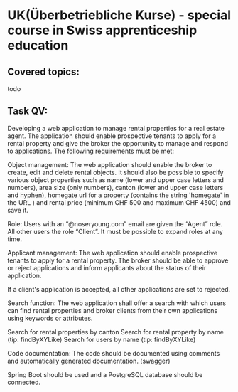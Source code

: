 # UK(Überbetriebliche Kurse) - special course in Swiss apprenticeship education

## Covered topics: 
todo

## Task QV:
 

Developing a web application to manage rental properties for a real estate agent.
The application should enable prospective tenants to apply for a rental property and give the broker the opportunity to manage and respond to applications.
The following requirements must be met:



Object management:
The web application should enable the broker to create, edit and delete rental objects.
It should also be possible to specify various object properties such as name (lower and upper case letters and numbers), area size (only numbers), 
canton (lower and upper case letters and hyphen), homegate url for a property (contains the string 'homegate' in the URL ) and 
rental price (minimum CHF 500 and maximum CHF 4500) and save it.

Role:
Users with an “@noseryoung.com” email are given the “Agent” role.
All other users the role “Client”.
It must be possible to expand roles at any time.



Applicant management:
The web application should enable prospective tenants to apply for a rental property.
The broker should be able to approve or reject applications and inform applicants about the status of their application.

If a client's application is accepted, all other applications are set to rejected.



Search function:
The web application shall offer a search with which users can find rental properties and broker clients from their own applications using keywords or attributes.

Search for rental properties by canton
Search for rental property by name (tip: findByXYLike)
Search for users by name (tip: findByXYLike)



Code documentation:
The code should be documented using comments and automatically generated documentation. (swagger)



 

Spring Boot should be used and a PostgreSQL database should be connected.
